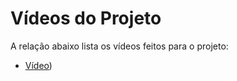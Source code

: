 # Vídeos do Projeto
A relação abaixo lista os vídeos feitos para o projeto:
- [Vídeo](%2BSa%C3%BAde%20%E2%80%94%20Mozilla%20Firefox%202022-12-05%2021-06-39.mp4))

